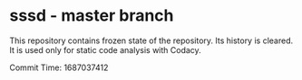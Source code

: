 # sssd - master branch

This repository contains frozen state of the repository.
Its history is cleared. It is used only for static code
analysis with Codacy.

Commit Time: 1687037412